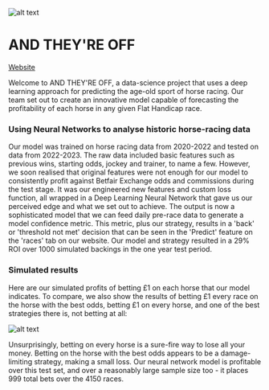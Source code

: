 ![alt text](https://github.com/lucasglanville/and_theyre_off_backend/assets/123101163/af2fcd24-8dd3-401e-a802-71a508e3a723 "Logo")

# AND THEY'RE OFF 

[Website](https://andtheyreoff.streamlit.app/)


Welcome to AND THEY'RE OFF, a data-science project that uses a deep learning approach for predicting the age-old sport of horse racing.
Our team set out to create an innovative model capable of forecasting the profitability of each horse in any given Flat Handicap race.

### Using Neural Networks to analyse historic horse-racing data

Our model was trained on horse racing data from 2020-2022 and tested on data from 2022-2023.
The raw data included basic features such as previous wins, starting odds, jockey and trainer, to name a few. However, we soon realised that original features were not enough for our model to consistently profit against Betfair Exchange odds and commissions during the test stage.
It was our engineered new features and custom loss function, all wrapped in a Deep Learning Neural Network that gave us our perceived edge and what we set out to achieve. The output is now a sophisticated model that we can feed daily pre-race data to generate a model confidence metric. This metric, plus our strategy, results in a 'back' or 'threshold not met' decision that can be seen in the 'Predict' feature on the 'races' tab on our website.
Our model and strategy resulted in a 29% ROI over 1000 simulated backings in the one year test period.




### Simulated results

Here are our simulated profits of betting £1 on each horse that our model indicates. To compare, we also show the results of betting £1 every race on the horse with the best odds, betting £1 on every horse, and one of the best strategies there is, not betting at all:

![alt text](https://github-production-user-asset-6210df.s3.amazonaws.com/123101163/267362395-21dafab8-58d6-4acc-821a-a3705cce5acf.png "Returns vs baselines")

Unsurprisingly, betting on every horse is a sure-fire way to lose all your money. Betting on the horse with the best odds appears to be a damage-limiting strategy, making a small loss. Our neural network model is profitable over this test set, and over a reasonably large sample size too - it places 999 total bets over the 4150 races.
